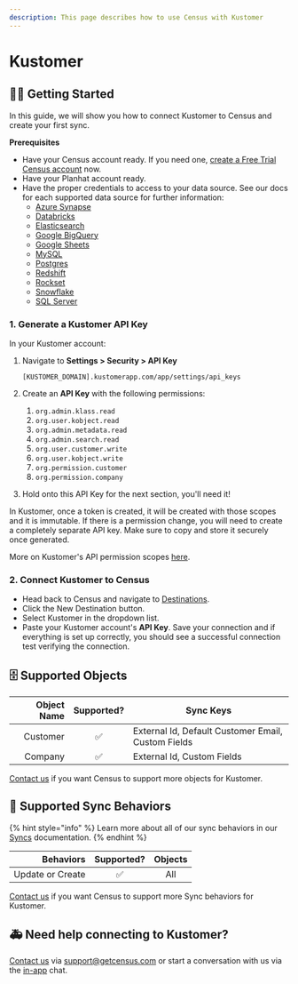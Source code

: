 ```yaml
---
description: This page describes how to use Census with Kustomer
---
```


# Kustomer

## 🏃‍♀️ Getting Started <a href="#getting-started" id="getting-started"></a>

In this guide, we will show you how to connect Kustomer to Census and create your first sync.

**Prerequisites**

* Have your Census account ready. If you need one, [create a Free Trial Census account](https://app.getcensus.com/) now.
* Have your Planhat account ready.
* Have the proper credentials to access to your data source. See our docs for each supported data source for further information:
  * [Azure Synapse](../sources/azure-synapse.md)
  * ​[Databricks](https://docs.getcensus.com/sources/databricks)​
  * ​[Elasticsearch](https://docs.getcensus.com/sources/elasticsearch)​
  * ​[Google BigQuery](https://docs.getcensus.com/sources/google-bigquery)​
  * ​[Google Sheets](https://docs.getcensus.com/sources/google-sheets)​
  * ​[MySQL](https://docs.getcensus.com/sources/mysql)​
  * ​[Postgres](https://docs.getcensus.com/sources/postgres)​
  * ​[Redshift](https://docs.getcensus.com/sources/redshift)​
  * ​[Rockset](https://docs.getcensus.com/sources/rockset)​
  * ​[Snowflake](https://docs.getcensus.com/sources/snowflake)​
  * ​[SQL Server](https://docs.getcensus.com/sources/sql-server)​

### 1. Generate a Kustomer API Key <a href="#id-1.-generate-a-planhat-api-key" id="id-1.-generate-a-planhat-api-key"></a>

In your Kustomer account:

1.  Navigate to **Settings > Security > API Key**

    `[KUSTOMER_DOMAIN].kustomerapp.com/app/settings/api_keys`
2. Create an **API Key** with the following permissions:
   1. `org.admin.klass.read`
   2. `org.user.kobject.read`
   3. `org.admin.metadata.read`
   4. `org.admin.search.read`
   5. `org.user.customer.write`
   6. `org.user.kobject.write`
   7. `org.permission.customer`
   8. `org.permission.company`
3. Hold onto this API Key for the next section, you'll need it!

In Kustomer, once a token is created, it will be created with those scopes and it is immutable. If there is a permission change, you will need to create a completely separate API key. Make sure to copy and store it securely once generated.

More on Kustomer's API permission scopes [here](https://help.kustomer.com/permissions-for-common-api-requests-HkltTBZbN).

### 2. Connect Kustomer to Census <a href="#id-2.-connect-planhat-to-census" id="id-2.-connect-planhat-to-census"></a>

* Head back to Census and navigate to [Destinations](https://app.getcensus.com/destinations).
* Click the New Destination button.
* Select Kustomer in the dropdown list.
* Paste your Kustomer account's **API Key**. Save your connection and if everything is set up correctly, you should see a successful connection test verifying the connection.

## 🗄 Supported Objects

| **Object Name** | **Supported?** | **Sync Keys**                                      |
| --------------: | :------------: | -------------------------------------------------- |
|        Customer |        ✅       | External Id, Default Customer Email, Custom Fields |
|         Company |        ✅       | External Id, Custom Fields                         |

[Contact us](mailto:support@getcensus.com) if you want Census to support more objects for Kustomer.

## 🔄 Supported Sync Behaviors

{% hint style="info" %}
Learn more about all of our sync behaviors in our [Syncs](../basics/core-concept#sync-behaviors) documentation.
{% endhint %}

|    **Behaviors** | **Supported?** | **Objects** |
| ---------------: | :------------: | :---------: |
| Update or Create |        ✅       |     All     |

[Contact us](mailto:support@getcensus.com) if you want Census to support more Sync behaviors for Kustomer.

## 🚑 Need help connecting to Kustomer? <a href="#need-help-connecting-to-planhat" id="need-help-connecting-to-planhat"></a>

​[Contact us](mailto:support@getcensus.com) via support@getcensus.com or start a conversation with us via the [in-app](https://app.getcensus.com/) chat.
